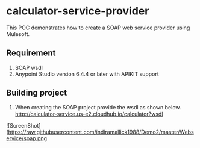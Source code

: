 # calculator-service-provider

This POC demonstrates how to create a SOAP web service provider using Mulesoft.

## Requirement
   1. SOAP wsdl
   2. Anypoint Studio version 6.4.4 or later with APIKIT support
	  

## Building project

   1. When creating the SOAP project provide the wsdl as shown below.
   http://calculator-service.us-e2.cloudhub.io/calculator?wsdl
   
   ![ScreenShot](https://raw.githubusercontent.com/indiramallick1988/Demo2/master/Webservice/soap.png
   

